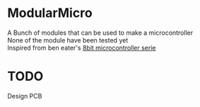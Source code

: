 # ModularMicro
A Bunch of modules that can be used to make a microcontroller  
None of the module have been tested yet  
Inspired from ben eater's [8bit microcontroller serie](https://youtube.com/playlist?list=PLowKtXNTBypGqImE405J2565dvjafglHU)
# TODO
Design PCB
